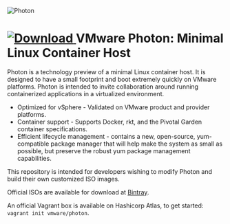 ![Photon](http://storage.googleapis.com/project-photon/vmw-logo-photon.svg "VMware Photon")

[ ![Download](https://api.bintray.com/packages/vmware/photon/iso/images/download.svg) ](https://bintray.com/vmware/photon/iso/_latestVersion)
VMware Photon: Minimal Linux Container Host
===========================================

Photon is a technology preview of a minimal Linux container host. It is designed to have a small footprint and boot extremely quickly on VMware platforms. Photon is intended to invite collaboration around running containerized applications in a virtualized environment.

- Optimized for vSphere - Validated on VMware product and provider platforms.
- Container support - Supports Docker, rkt, and the Pivotal Garden container specifications.
- Efficient lifecycle management - contains a new, open-source, yum-compatible package manager that will help make the system as small as possible, but preserve the robust yum package management capabilities.

This repository is intended for developers wishing to modify Photon and build their own customized ISO images.

Official ISOs are available for download at [Bintray](https://bintray.com/vmware/photon/iso/view).

An official Vagrant box is available on Hashicorp Atlas, to get started: `vagrant init vmware/photon`.
